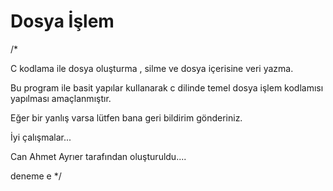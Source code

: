 # Dosya İşlem
/*

C kodlama ile dosya oluşturma , silme ve dosya içerisine veri yazma. 

Bu program ile basit yapılar kullanarak c dilinde temel dosya işlem kodlamısı yapılması amaçlanmıştır.


Eğer bir yanlış varsa lütfen bana geri bildirim gönderiniz.

İyi çalışmalar...

Can Ahmet Ayrıer tarafından oluşturuldu....


deneme e
*/